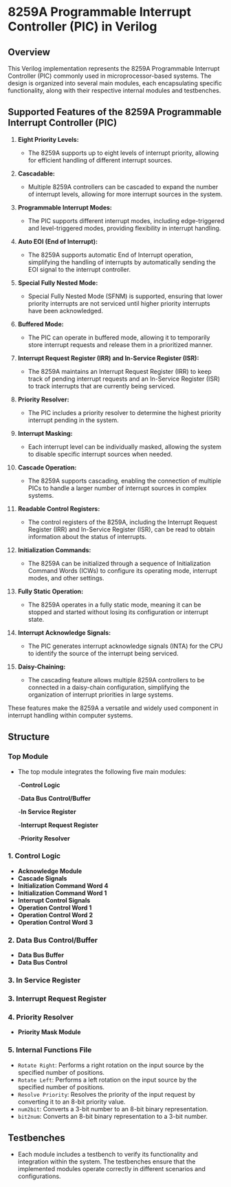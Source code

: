 # 8259A Programmable Interrupt Controller (PIC) in Verilog

## Overview

This Verilog implementation represents the 8259A Programmable Interrupt Controller (PIC) commonly used in microprocessor-based systems. The design is organized into several main modules, each encapsulating specific functionality, along with their respective internal modules and testbenches.


## Supported Features of the 8259A Programmable Interrupt Controller (PIC)

1. **Eight Priority Levels:**
   - The 8259A supports up to eight levels of interrupt priority, allowing for efficient handling of different interrupt sources.

2. **Cascadable:**
   - Multiple 8259A controllers can be cascaded to expand the number of interrupt levels, allowing for more interrupt sources in the system.

3. **Programmable Interrupt Modes:**
   - The PIC supports different interrupt modes, including edge-triggered and level-triggered modes, providing flexibility in interrupt handling.

4. **Auto EOI (End of Interrupt):**
   - The 8259A supports automatic End of Interrupt operation, simplifying the handling of interrupts by automatically sending the EOI signal to the interrupt controller.

5. **Special Fully Nested Mode:**
   - Special Fully Nested Mode (SFNM) is supported, ensuring that lower priority interrupts are not serviced until higher priority interrupts have been acknowledged.

6. **Buffered Mode:**
   - The PIC can operate in buffered mode, allowing it to temporarily store interrupt requests and release them in a prioritized manner.

7. **Interrupt Request Register (IRR) and In-Service Register (ISR):**
   - The 8259A maintains an Interrupt Request Register (IRR) to keep track of pending interrupt requests and an In-Service Register (ISR) to track interrupts that are currently being serviced.

8. **Priority Resolver:**
   - The PIC includes a priority resolver to determine the highest priority interrupt pending in the system.

9. **Interrupt Masking:**
   - Each interrupt level can be individually masked, allowing the system to disable specific interrupt sources when needed.

10. **Cascade Operation:**
    - The 8259A supports cascading, enabling the connection of multiple PICs to handle a larger number of interrupt sources in complex systems.

11. **Readable Control Registers:**
    - The control registers of the 8259A, including the Interrupt Request Register (IRR) and In-Service Register (ISR), can be read to obtain information about the status of interrupts.

12. **Initialization Commands:**
    - The 8259A can be initialized through a sequence of Initialization Command Words (ICWs) to configure its operating mode, interrupt modes, and other settings.

13. **Fully Static Operation:**
    - The 8259A operates in a fully static mode, meaning it can be stopped and started without losing its configuration or interrupt state.

14. **Interrupt Acknowledge Signals:**
    - The PIC generates interrupt acknowledge signals (INTA) for the CPU to identify the source of the interrupt being serviced.

15. **Daisy-Chaining:**
    - The cascading feature allows multiple 8259A controllers to be connected in a daisy-chain configuration, simplifying the organization of interrupt priorities in large systems.

These features make the 8259A a versatile and widely used component in interrupt handling within computer systems.

## Structure

### **Top Module**
   - The top module integrates the following five main modules:
     
     -**Control Logic**

     -**Data Bus Control/Buffer**

     -**In Service Register**

     -**Interrupt Request Register**

     -**Priority Resolver**


### **1. Control Logic**

   - **Acknowledge Module**
   - **Cascade Signals**
   - **Initialization Command Word 4**
   - **Initialization Command Word 1**
   - **Interrupt Control Signals**
   - **Operation Control Word 1**
   - **Operation Control Word 2**
   - **Operation Control Word 3**
     
### **2. Data Bus Control/Buffer**

   - **Data Bus Buffer**
   - **Data Bus Control**
     
### **3. In Service Register**

### **3. Interrupt Request Register**

### **4. Priority Resolver**

   - **Priority Mask Module**

### **5. Internal Functions File**
   
  - `Rotate Right`: Performs a right rotation on the input source by the specified number of positions.
  - `Rotate Left`: Performs a left rotation on the input source by the specified number of positions.
  - `Resolve Priority`: Resolves the priority of the input request by converting it to an 8-bit priority value.
  - `num2bit`: Converts a 3-bit number to an 8-bit binary representation.
  - `bit2num`: Converts an 8-bit binary representation to a 3-bit number.

## Testbenches

- Each module includes a testbench to verify its functionality and integration within the system. The testbenches ensure that the implemented modules operate correctly in different scenarios and configurations.
